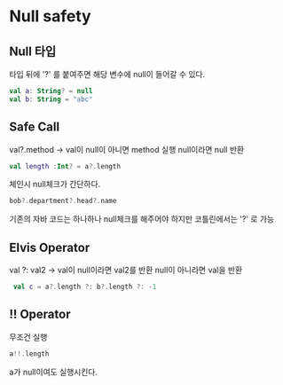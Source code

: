 # Null safety

## Null 타입

타입 뒤에 '?' 를 붙여주면 해당 변수에 null이 들어갈 수 있다.

```kotlin
val a: String? = null
val b: String = "abc"
```



## Safe Call

val?.method -> val이 null이 아니면 method 실행 null이라면 null 반환

```kotlin
val length :Int? = a?.length
```

체인시 null체크가 간단하다.

```kotlin
bob?.department?.head?.name
```

기존의 자바 코드는 하나하나 null체크를 해주어야 하지만 코틀린에서는 '?' 로 가능



## Elvis Operator <a href="#elvis-operator" id="elvis-operator"></a>

val ?: val2 -> val이 null이라면 val2를 반환 null이 아니라면 val을 반환

```kotlin
 val c = a?.length ?: b?.length ?: -1
```



## !! Operator <a href="#the-operator" id="the-operator"></a>

무조건 실행

```kotlin
a!!.length
```

a가 null이여도 실행시킨다.

